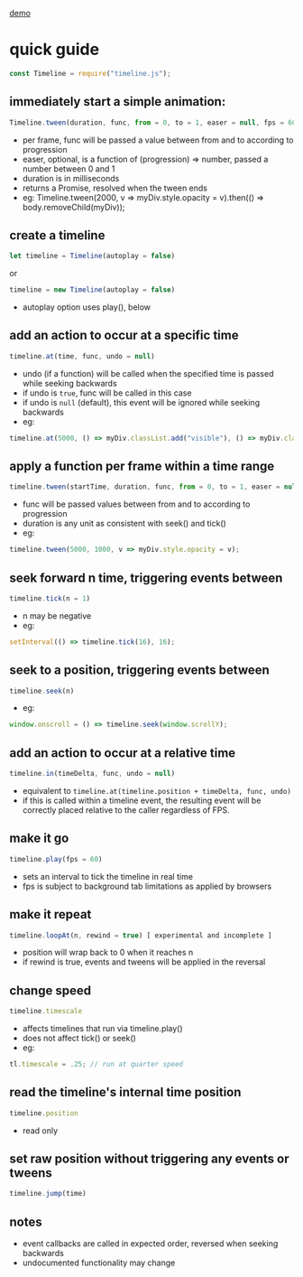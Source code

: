 [demo](https://www.thecynicslantern.net/timeline)

# quick guide

```js
const Timeline = require("timeline.js");
```

## immediately start a simple animation:

```js
Timeline.tween(duration, func, from = 0, to = 1, easer = null, fps = 60)
```

* per frame, func will be passed a value between from and to according to progression
* easer, optional, is a function of (progression) => number, passed a number between 0 and 1
* duration is in milliseconds
* returns a Promise, resolved when the tween ends
* eg: Timeline.tween(2000, v => myDiv.style.opacity = v).then(() => body.removeChild(myDiv));

## create a timeline

```js
let timeline = Timeline(autoplay = false)
```

or

```js
timeline = new Timeline(autoplay = false)
```

* autoplay option uses play(), below

## add an action to occur at a specific time

```js
timeline.at(time, func, undo = null)
```

* undo (if a function) will be called when the specified time is passed while seeking backwards
* if undo is `true`, func will be called in this case
* if undo is `null` (default), this event will be ignored while seeking backwards
* eg:

```js
timeline.at(5000, () => myDiv.classList.add("visible"), () => myDiv.classList.remove("visible"));
```

## apply a function per frame within a time range

```js
timeline.tween(startTime, duration, func, from = 0, to = 1, easer = null)
```

* func will be passed values between from and to according to progression
* duration is any unit as consistent with seek() and tick()
* eg: 

```js
timeline.tween(5000, 1000, v => myDiv.style.opacity = v);
```

## seek forward n time, triggering events between

```js
timeline.tick(n = 1)
```

* n may be negative
* eg: 

```js
setInterval(() => timeline.tick(16), 16);
```

## seek to a position, triggering events between

```js
timeline.seek(n)
```

* eg:

```js
window.onscroll = () => timeline.seek(window.scrollY);
```

## add an action to occur at a relative time

```js
timeline.in(timeDelta, func, undo = null)
```

* equivalent to `timeline.at(timeline.position + timeDelta, func, undo)`
* if this is called within a timeline event, the resulting event will be correctly placed relative to the caller regardless of FPS.

## make it go

```js
timeline.play(fps = 60)
```

* sets an interval to tick the timeline in real time
* fps is subject to background tab limitations as applied by browsers

## make it repeat

```js
timeline.loopAt(n, rewind = true) [ experimental and incomplete ]
```

* position will wrap back to 0 when it reaches n
* if rewind is true, events and tweens will be applied in the reversal
 
## change speed

```js
timeline.timescale
```

* affects timelines that run via timeline.play()
* does not affect tick() or seek()
* eg:

```js
tl.timescale = .25; // run at quarter speed
```

## read the timeline's internal time position

```js
timeline.position
```

* read only

## set raw position without triggering any events or tweens

```js
timeline.jump(time)
```


## notes

* event callbacks are called in expected order, reversed when seeking backwards
* undocumented functionality may change

